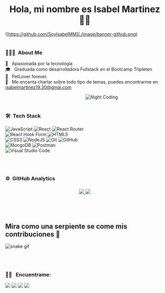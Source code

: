 <h1 align="center">Hola, mi nombre es Isabel Martinez 🫶🏻</h1>

![https://github.com/SoyIsabelMM](./image/banner-github.png)
<br/><br/>

### 👨🏻‍💻 &nbsp;About Me

🚀 &nbsp; Apasionada por la tecnología \
🎓 &nbsp; Graduada como desarrolladora Fullstack en el Bootcamp Tripleten \
🐶 &nbsp; PetLover forever.\
💬 &nbsp; Me encanta charlar sobre todo tipo de temas, puedes encontrarme en isabelmartinez19.30@gmai.com

<img alt="Night Coding" style="width: 250px; height: 200px; object-fit: cover;" src="https://i.giphy.com/media/v1.Y2lkPTc5MGI3NjExZzc4OThuYmYxOGVmMXZubmsxczhzdWYzNG03ZWtpdGQ3bnpzanBrdyZlcD12MV9pbnRlcm5hbF9naWZfYnlfaWQmY3Q9Zw/STroE7bTBLTzxQUrZc/giphy.gif" align="right"/>

<br/><br/>

### 🛠 &nbsp;Tech Stack

![JavaScript](https://img.shields.io/badge/javascript-%23323330.svg?style=for-the-badge&logo=javascript&logoColor=%23F7DF1E)
![React](https://img.shields.io/badge/react-%2320232a.svg?style=for-the-badge&logo=react&logoColor=%2361DAFB)
![React Router](https://img.shields.io/badge/React_Router-CA4245?style=for-the-badge&logo=react-router&logoColor=white)
![React Hook Form](https://img.shields.io/badge/React%20Hook%20Form-%23EC5990.svg?style=for-the-badge&logo=reacthookform&logoColor=white)
![HTML5](https://img.shields.io/badge/html5-%23E34F26.svg?style=for-the-badge&logo=html5&logoColor=white)
![CSS3](https://img.shields.io/badge/css3-%231572B6.svg?style=for-the-badge&logo=css3&logoColor=white)
![NodeJS](https://img.shields.io/badge/node.js-6DA55F?style=for-the-badge&logo=node.js&logoColor=white)
![Git](https://img.shields.io/badge/git-%23F05033.svg?style=for-the-badge&logo=git&logoColor=white)
![GitHub](https://img.shields.io/badge/github-%23121011.svg?style=for-the-badge&logo=github&logoColor=white)
![MongoDB](https://img.shields.io/badge/MongoDB-%234ea94b.svg?style=for-the-badge&logo=mongodb&logoColor=white)
![Postman](https://img.shields.io/badge/Postman-FF6C37?style=for-the-badge&logo=postman&logoColor=white)
![Visual Studio Code](https://img.shields.io/badge/Visual%20Studio%20Code-0078d7.svg?style=for-the-badge&logo=visual-studio-code&logoColor=white)

<br/><br/>

### ⚙️ &nbsp;GitHub Analytics

###

<p align="center">
<a href="https://github.com/SoyIsabelMM">
  <img height="180em" src="https://github-readme-stats-eight-theta.vercel.app/api?username=soyisabelmm&show_icons=true&theme=algolia&include_all_commits=true&count_private=true"/>
  <img height="180em" src="https://github-readme-stats-eight-theta.vercel.app/api/top-langs/?username=soyisabelmm&layout=compact&langs_count=8&theme=algolia"/>
</a>
</p>

###

<br/><br/>

## Mira como una serpiente se come mis contribuciones 🐍

![snake gif](https://github.com/SoyIsabelMM/SoyIsabelMM/blob/output/github-contribution-grid-snake.svg)

<br/><br/>

### 🤝🏻 &nbsp; Encuentrame:

<p align="center">

<a href="https://www.linkedin.com/in/soyisabelmm/"><img src="https://img.shields.io/badge/SoyIsabelMM-blue?style=for-the-badge&logo=linkedin&logoColor=white"/></a>
<a href="mailto:isabelmartinez19.30@gmail.com"><img src="https://img.shields.io/badge/isabelmartinez19.30@gmail.com-FF0000?style=for-the-badge&logo=gmail&logoColor=white"/></a>
<a href="https://www.instagram.com/soyisabelmm/"><img src="https://img.shields.io/badge/%40SoyIsabelMM-FF1493?style=for-the-badge&logo=instagram&logoColor=white"/></a>
<a href="https://github.com/SoyIsabelMM"><img src="https://img.shields.io/badge/SoyIsabelMM-00008B?style=for-the-badge&logo=github&logoColor=white"/></a>

</p>
